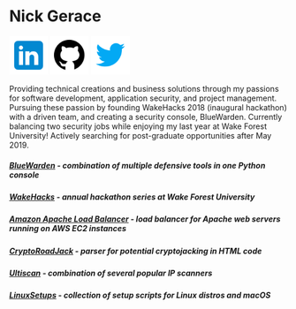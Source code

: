 # Nick Gerace

[<img src="home-linkedin.png" alt="linkedin" style="width: 70px;"/>](https://linkedin.com/in/nickgerace)
[<img src="home-github.png" alt="github" style="width: 70px;"/>](https://github.com/nickgerace)
[<img src="home-twitter.png" alt="twitter" style="width: 70px;"/>](https://twitter.com/nickagerace)

Providing technical creations and business solutions through my passions for software development, application security, and project management. Pursuing these passion by founding WakeHacks 2018 (inaugural hackathon) with a driven team, and creating a security console, BlueWarden. Currently balancing two security jobs while enjoying my last year at Wake Forest University! Actively searching for post-graduate opportunities after May 2019.


##### [BlueWarden](https://github.com/nickgerace/BlueWarden) - combination of multiple defensive tools in one Python console
##### [WakeHacks](https://acm.cs.wfu.edu) - annual hackathon series at Wake Forest University
##### [Amazon Apache Load Balancer](https://github.com/nickgerace/AmazonApacheLoadBalancer) - load balancer for Apache web servers running on AWS EC2 instances
##### [CryptoRoadJack](https://github.com/nickgerace/BlueWarden/blob/master/tools/cryptoroadjack.py) - parser for potential cryptojacking in HTML code
##### [Ultiscan](https://github.com/nickgerace/BlueWarden/blob/master/tools/ultiscan.py) - combination of several popular IP scanners
##### [LinuxSetups](https://github.com/nickgerace/LinuxSetups) - collection of setup scripts for Linux distros and macOS

